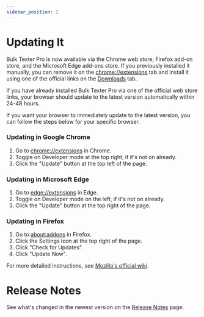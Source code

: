 ```yaml
---
sidebar_position: 2
---
```


# Updating It
Bulk Texter Pro is now available via the Chrome web store, Firefox add-on store, and the Microsoft Edge add-ons store. If you previously installed it manually, you can remove it on the [chrome://extensions](chrome://extensions) tab and install it using one of the official links on the [Downloads](/downloads) tab.

If you have already installed Bulk Texter Pro via one of the official web store links, your browser should update to the latest version automatically within 24-48 hours. 

If you want your browser to immediately update to the latest version, you can follow the steps below for your specific browser.

### Updating in Google Chrome
1. Go to [chrome://extensions](chrome://extensions) in Chrome.
2. Toggle on Developer mode at the top right, if it's not on already.
3. Click the "Update" button at the top left of the page.

### Updating in Microsoft Edge
1. Go to [edge://extensions](edge://extensions) in Edge.
2. Toggle on Developer mode on the left, if it's not on already.
3. Click the "Update" button at the top right of the page.

### Updating in Firefox
1. Go to [about:addons](about:addons) in Firefox.
2. Click the Settings icon at the top right of the page.
3. Click "Check for Updates".
4. Click "Update Now".

For more detailed instructions, see [Mozilla's official wiki](https://support.mozilla.org/en-US/kb/re-enable-add-ons-disabled-when-updating).

# Release Notes
See what's changed in the newest version on the [Release Notes](/docs/release-notes) page.
